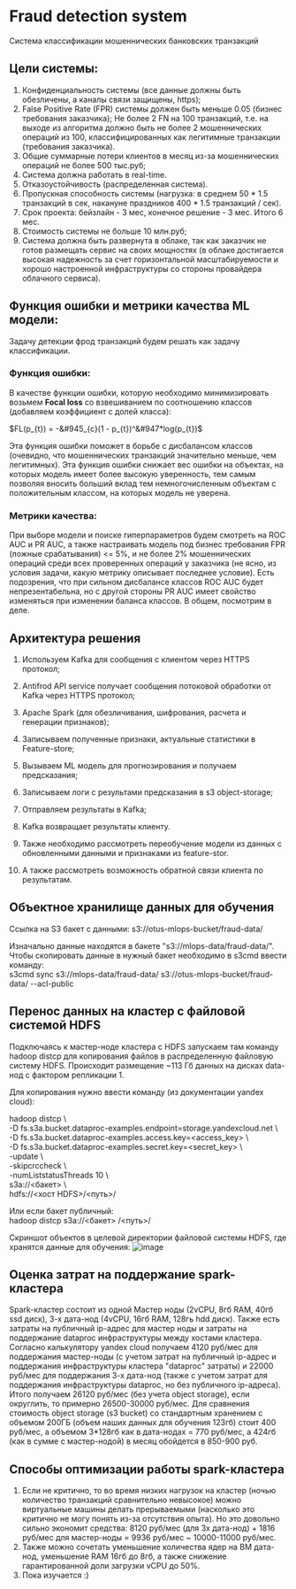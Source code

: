 # Fraud detection system
Система классификации мошеннических банковских транзакций


## Цели системы:
1. Конфиденциальность системы (все данные должны быть обезличены, а каналы связи защищены, https);
2. False Positive Rate (FPR) системы должен быть меньше 0.05 (бизнес требования заказчика);
Не более 2 FN на 100 транзакций, т.е. на выходе из алгоритма должно быть не более 2 мошеннических операций из 100, классифицированных как легитимные транзакции (требования заказчика).
3. Общие суммарные потери клиентов в месяц из-за мошеннических операций не более 500 тыс.руб;
4. Система должна работать в real-time.
5. Отказоустойчивость (распределенная система).
6. Пропускная способность системы (нагрузка: в среднем 50 * 1.5 транзакций в сек, накануне праздников 400 * 1.5 транзакций / сек).
7. Срок проекта: бейзлайн - 3 мес, конечное решение - 3 мес. Итого 6 мес.
8. Стоимость системы не больше 10 млн.руб;
9. Система должна быть развернута в облаке, так как заказчик не готов размещать сервис на своих мощностях (в облаке достигается высокая надежность за счет горизонтальной масштабируемости и хорошо настроенной инфраструктуры со стороны провайдера облачного сервиса).


## Функция ошибки и метрики качества ML модели:
Задачу детекции фрод транзакций будем решать как задачу классификации.  
### Функция ошибки:  
В качестве функции ошибки, которую необходимо минимизировать возьмем **Focal loss** со взвешиванием по соотношению классов (добавляем коэффициент с долей класса):  

$FL(p_{t}) = -&#945_{c}(1 - p_{t})^&#947*log(p_{t})$  

Эта функция ошибки поможет в борьбе с дисбалансом классов (очевидно, что мошеннических транзакций значительно меньше, чем легитимных). Эта     функция ошибки снижает вес ошибки на объектах, на которых модель имеет более высокую уверенность, тем самым позволяя вносить больший вклад     тем немногочисленным объектам с положительным классом, на которых модель не уверена.

### Метрики качества:  
При выборе модели и поиске гиперпараметров будем смотреть на ROC AUC и PR AUC, а также настраивать модель под бизнес требования FPR (ложные срабатывания) <= 5%, и не более 2% мошеннических операций среди всех проверенных операций у заказчика (не ясно, из условия задачи, какую метрику описывает последнее условие). Есть подозрения, что при сильном дисбалансе классов ROC AUC будет непрезентабельна, но с другой стороны PR AUC имеет свойство изменяться при изменении баланса классов. В общем, посмотрим в деле.


## Архитектура решения
1. Используем Kafka для сообщения с клиентом через HTTPS протокол;
2. Antifrod API service получает сообщения потоковой обработки от Kafka через HTTPS протокол;
3. Apache Spark (для обезличивания, шифрования, расчета и генерации признаков);
4. Записываем полученные признаки, актуальные статистики в Feature-store;
5. Вызываем ML модель для прогнозирования и получаем предсказания;
6. Записываем логи с результами предсказания в s3 object-storage;
7. Отправляем результаты в Kafka;
8. Kafka возвращает результаты клиенту.

9. Также необходимо рассмотреть переобучение модели из данных с обновленными данными и признаками из feature-stor.
10. А также рассмотреть возможность обратной связи клиента по результатам.

## Объектное хранилище данных для обучения
Ссылка на S3 бакет с данными: s3://otus-mlops-bucket/fraud-data/  

Изначально данные находятся в бакете "s3://mlops-data/fraud-data/". Чтобы скопировать данные в нужный бакет необходимо в s3cmd ввести команду:  
s3cmd sync s3://mlops-data/fraud-data/  s3://otus-mlops-bucket/fraud-data/ --acl-public

## Перенос данных на кластер с файловой системой HDFS
Подключаясь к мастер-ноде кластера с HDFS запускаем там команду hadoop distcp для копирования файлов в распределенную файловую систему HDFS. 
Происходит размещение ~113 Гб данных на дисках data-нод с фактором репликации 1.  
  
Для копирования нужно ввести команду (из документации yandex cloud):  
  
hadoop distcp \\  
  -D fs.s3a.bucket.dataproc-examples.endpoint=storage.yandexcloud.net \\  
  -D fs.s3a.bucket.dataproc-examples.access.key=<access_key> \\  
  -D fs.s3a.bucket.dataproc-examples.secret.key=<secret_key> \\  
  -update \\  
  -skipcrccheck \\  
  -numListstatusThreads 10 \\  
  s3a://<бакет> \\  
  hdfs://<хост HDFS>/<путь>/  

Или если бакет публичный:  
hadoop distcp  s3a://<бакет> /<путь>/  

Скриншот объектов в целевой директории файловой системы HDFS, где хранятся данные для обучения:
![image](https://github.com/boringType/fraud_detection/assets/122883035/5ffc1a38-c4db-4c0b-9873-7e30e9232eef)

## Оценка затрат на поддержание spark-кластера  
Spark-кластер состоит из одной Мастер ноды (2vCPU, 8гб RAM, 40гб ssd диск), 3-х дата-нод (4vCPU, 16гб RAM, 128гь hdd диск). Также есть затраты на публичный ip-адрес для мастер ноды и затраты на поддержание dataproc инфраструктуры между хостами кластера.
Согласно калькулятору yandex cloud получаем 4120 руб/мес для поддержания мастер-ноды (с учетом затрат на публичный ip-адрес и поддержания инфраструктуры кластера "dataproc" затраты) и 22000 руб/мес для поддержания 3-х дата-нод (также с учетом затрат для поддержания инфраструктуры dataproc, но без публичного ip-адреса). Итого получаем 26120 руб/мес (без учета object storage), если округлить, то примерно 26500-30000 руб/мес.
Для сравнения стоимость object storage (s3 bucket) со стандартным хранением с объемом 200ГБ (объем наших данных для обучения 123гб) стоит 400 руб/мес, а объемом 3*128гб как в дата-нодах = 770 руб/мес, а 424гб (как в сумме с мастер-нодой) в месяц обойдется в 850-900 руб.

## Способы оптимизации работы spark-кластера
1. Если не критично, то во время низких нагрузок на кластер (ночью количество транзакций сравнительно невысокое) можно виртуальные машины делать прерываемыми (насколько это критично не могу понять из-за отсутствия опыта). Но это довольно сильно экономит средства:
   8120 руб/мес (для 3х дата-нод) + 1816 руб/мес для мастер-ноды = 9936 руб/мес ~ 10000-11000 руб/мес.
2. Также можно сочетать уменьшение количества ядер на ВМ дата-нод, уменьшение RAM 16гб до 8гб, а также снижение гарантированной доли загрузки vCPU до 50%.
3. Пока изучается :)

